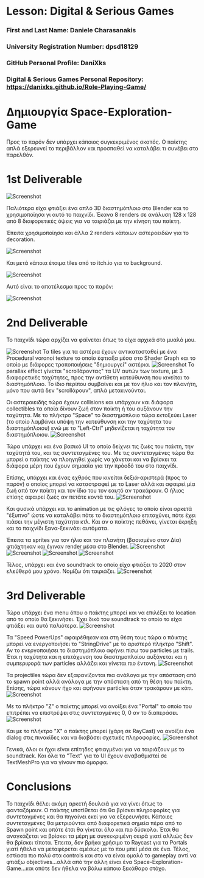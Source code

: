# Lesson: Digital & Serious Games

### First and Last Name: Daniele Charasanakis
### University Registration Number: dpsd18129
### GitHub Personal Profile: DaniXks
### Digital & Serious Games Personal Repository: https://danixks.github.io/Role-Playing-Game/

# Δημιουργία Space-Exploration-Game

Προς το παρόν δεν υπάρχει κάποιος συγκεκριμένος σκοπός. Ο παίκτης απλά εξερευνεί το περιβάλλον και προσπαθεί να καταλάβει τι συνέβει στο παρελθόν.


# 1st Deliverable

![Screenshot](Player_Backward.png)

Παλιότερα είχα φτιάξει ένα απλό 3D διαστημόπλοιο στο Blender και το χρησιμοποίησα γι αυτό το παιχνίδι. Έκανα 8 renders σε ανάλυση 128 x 128 από 8 διαφορετικές όψεις για να ταιριάζει με την κίνηση του παίκτη.

Έπειτα χρησιμοποίησα και άλλα 2 renders κάποιων αστεροειδών για το decoration. 

![Screenshot](asteroid.png)

Και μετά κάποια έτοιμα tiles από το itch.io για το background.

![Screenshot](space2_4-frames.png)

Αυτό είναι το αποτέλεσμα προς το παρόν:

![Screenshot](Capture_841.png)


# 2nd Deliverable
Το παιχνίδι τώρα αρχίζει να φαίνεται όπως το είχα αρχικά στο μυαλό μου.

![Screenshot](Capture_850.png)
Τα tiles για τα αστέρια έχουν αντικατασταθεί με ένα Procedural voronoi texture το οποίο έφτιαξα μέσα στο Shader Graph και το οποίο με διάφορες τροποποιήσεις "δημιουργεί" αστέρια.
![Screenshot](Capture_851.png)
Το parallax effect γίνεται "scrollάροντας" τα UV αυτών των texture, με 3 διαφορετικές ταχύτητες, προς την αντίθετη κατεύθυνση που κινείται το διαστημόπλοιο.
Το ίδιο περίπου συμβαίνει και με τον ήλιο και τον πλανήτη, μόνο που αυτά δεν "scrollάρουν", απλά μετακινούνται.

Οι αστεροιειδής τώρα έχουν collisions και υπάρχουν και διάφορα collectibles τα οποία δίνουν ζωή στον παίκτη ή του αυξάνουν την ταχύτητα. 
Με το πλήκτρο "Space" το διαστημόπλοιο τώρα εκτοξεύει Laser (το οποίο λαμβάνει υπόψη την κατεύθυνση και την ταχύτητα του διαστημόπλοιου) ενώ με το "Left-Ctrl" μηδενίζεται η ταχύτητα του διαστημόπλοιου. 
![Screenshot](Capture_852.png)

Τώρα υπάρχει και ένα βασικό UI το οποίο δείχνει τις ζωές του παίκτη, την ταχύτητά του, και τις συντεταγμένες του. Με τις συντεταγμένες τώρα θα μπορεί ο παίκτης να πλοηγηθεί χωρίς να χάνεται και να βρίσκει τα διάφορα μέρη που έχουν σημασία για την πρόοδό του στο παιχνίδι.

Επίσης, υπάρχει και ένας εχθρός που κινείται δεξιά-αριστερά (προς το παρόν) ο οποίος μπορεί να καταστραφεί με το Laser αλλά και αφαιρεί μία ζωή από τον παίκτη και τον ίδιο του τον εαυτό αν τρακάρουν. Ο ήλιος επίσης αφαιρεί ζωές αν πετάτε κοντά του.
![Screenshot](Capture_853.png)

Και φυσικά υπάρχει και το animation με τις φλόγες το οποίο είναι αρκετά "έξυπνο" ώστε να καταλάβει πότε το διαστημόπλοιο επιταχύνει, πότε έχει πιάσει την μέγιστη ταχύτητα κτλ.
Και αν ο παίκτης πεθάνει, γίνεται έκρηξη και το παιχνίδι ξανα-ξεκινάει αυτόματα.

Έπειτα τα sprites για τον ήλιο και τον πλανήτη (βασισμένο στον Δία) φτιάχτηκαν και έγιναν render μέσα στο Blender.
![Screenshot](Sun.png)
![Screenshot](Capture_856.png)
![Screenshot](Jupiter_v07_Sprite-CC.png)
![Screenshot](Capture_855.png)

Τέλος, υπάρχει και ένα soundtrack το οποίο είχα φτιάξει το 2020 στον ελεύθερό μου χρόνο. Νομίζω ότι ταιριάζει.
![Screenshot](Capture_854.png)

# 3rd Deliverable
Τώρα υπάρχει ένα menu όπου ο παίκτης μπορεί και να επιλέξει το location από το οποίο θα ξεκινήσει.
Έχει δικό του soundtrack το οποίο το είχα φτιάξει και αυτό παλιότερα.
![Screenshot](Capture_862.png)

Τα "Speed PowerUps" αφαιρέθηκαν και στη θέση τους τώρα ο πάικτης μπορεί να ενεργοποιήσει το "StringDrive" με το αριστερό πλήκτρο "Shift".
Αν το ενεργοποιήσει το διαστημόπλοιο αφήνει πίσω του particles με trails.
Έτσι η ταχύτητα και η επιτάχυνση του διαστημοπλοίου αυξάνεται και η συμπεριφορά των particles αλλάζει και γίνεται πιο έντονη.
![Screenshot](Capture_866.png)

Τα projectiles τώρα δεν εξαφανίζονται πια ανάλογα με την απόσταση από το spawn point αλλά ανάλογα με την απόσταση από τη θέση του παίκτη.
Επίσης, τώρα κάνουν ήχο και αφήνουν particles όταν τρακάρουν με κάτι.
![Screenshot](Capture_867.png)

Με το πλήκτρο "Ζ" ο παίκτης μπορεί να ανοίξει ένα "Portal" το οποίο του επιτρέπει να επιστρέψει στις συντεταγμένες 0, 0 αν το διαπεράσει.
![Screenshot](Capture_868.png)

Και με το πλήκτρο "Χ" ο παίκτης μπορεί (χάρη σε RayCast) να ανοίξει ένα dialog στις πινακίδες και να διαβάσει σχετικές πληροφορίες.
![Screenshot](Capture_869.png)

Γενικά, όλοι οι ήχοι είναι επίτηδες φτιαγμένοι για να ταιριάζουν με το soundtrack.
Και όλα τα "Text" για το UI έχουν αναβαθμιστεί σε TextMeshPro για να γίνουν πιο όμορφα.


# Conclusions
Το παιχνίδι θέλει ακόμη αρκετή δουλειά για να γίνει όπως το φανταζόμουν. Ο παίκτης υποτίθεται ότι θα βρίσκει πληροφορίες για συντεταγμένες και θα πηγαίνει εκεί για να εξερευνήσει.
Κάποιες συντεταγμένες θα μετριούνται από διαφορετικά σημεία πέρα από το Spawn point και οπότε έτσι θα γίνεται όλο και πιο δύσκολο. Έτσι θα αναγκάζεται να βρίσκει τα
μέρη με συγκεκριμένη σειρά γιατί αλλιώς δεν θα βρίσκει τίποτα.
Έπειτα, δεν βρήκα χρήσιμο το Raycast για τα Portals γιατί ήθελα να μεταφέρεται αμέσως με το που μπεί μέσα σε ένα.
Τέλος, εστίασα πιο πολύ στα controls και στο να είναι ομαλό το gameplay αντί να φτιάξω objectives...αλλά από την άλλη είναι ένα Space-Exploration-Game...και οπότε δεν ήθελα
να βάλω κάποιο ξεκάθαρο στόχο.